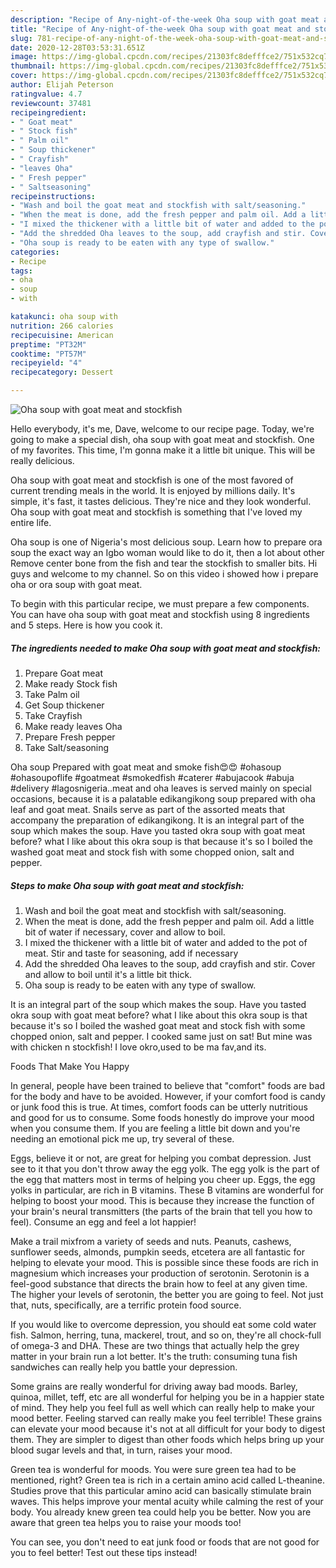 ```yaml
---
description: "Recipe of Any-night-of-the-week Oha soup with goat meat and stockfish"
title: "Recipe of Any-night-of-the-week Oha soup with goat meat and stockfish"
slug: 781-recipe-of-any-night-of-the-week-oha-soup-with-goat-meat-and-stockfish
date: 2020-12-28T03:53:31.651Z
image: https://img-global.cpcdn.com/recipes/21303fc8defffce2/751x532cq70/oha-soup-with-goat-meat-and-stockfish-recipe-main-photo.jpg
thumbnail: https://img-global.cpcdn.com/recipes/21303fc8defffce2/751x532cq70/oha-soup-with-goat-meat-and-stockfish-recipe-main-photo.jpg
cover: https://img-global.cpcdn.com/recipes/21303fc8defffce2/751x532cq70/oha-soup-with-goat-meat-and-stockfish-recipe-main-photo.jpg
author: Elijah Peterson
ratingvalue: 4.7
reviewcount: 37481
recipeingredient:
- " Goat meat"
- " Stock fish"
- " Palm oil"
- " Soup thickener"
- " Crayfish"
- "leaves Oha"
- " Fresh pepper"
- " Saltseasoning"
recipeinstructions:
- "Wash and boil the goat meat and stockfish with salt/seasoning."
- "When the meat is done, add the fresh pepper and palm oil. Add a little bit of water if necessary, cover and allow to boil."
- "I mixed the thickener with a little bit of water and added to the pot of meat. Stir and taste for seasoning, add if necessary"
- "Add the shredded Oha leaves to the soup, add crayfish and stir. Cover and allow to boil until it&#39;s a little bit thick."
- "Oha soup is ready to be eaten with any type of swallow."
categories:
- Recipe
tags:
- oha
- soup
- with

katakunci: oha soup with 
nutrition: 266 calories
recipecuisine: American
preptime: "PT32M"
cooktime: "PT57M"
recipeyield: "4"
recipecategory: Dessert

---
```



![Oha soup with goat meat and stockfish](https://img-global.cpcdn.com/recipes/21303fc8defffce2/751x532cq70/oha-soup-with-goat-meat-and-stockfish-recipe-main-photo.jpg)

Hello everybody, it's me, Dave, welcome to our recipe page. Today, we're going to make a special dish, oha soup with goat meat and stockfish. One of my favorites. This time, I'm gonna make it a little bit unique. This will be really delicious.

Oha soup with goat meat and stockfish is one of the most favored of current trending meals in the world. It is enjoyed by millions daily. It's simple, it's fast, it tastes delicious. They're nice and they look wonderful. Oha soup with goat meat and stockfish is something that I've loved my entire life.

Oha soup is one of Nigeria&#39;s most delicious soup. Learn how to prepare ora soup the exact way an Igbo woman would like to do it, then a lot about other Remove center bone from the fish and tear the stockfish to smaller bits. Hi guys and welcome to my channel. So on this video i showed how i prepare oha or ora soup with goat meat.


To begin with this particular recipe, we must prepare a few components. You can have oha soup with goat meat and stockfish using 8 ingredients and 5 steps. Here is how you cook it.

<!--inarticleads1-->

##### The ingredients needed to make Oha soup with goat meat and stockfish:

1. Prepare  Goat meat
1. Make ready  Stock fish
1. Take  Palm oil
1. Get  Soup thickener
1. Take  Crayfish
1. Make ready leaves Oha
1. Prepare  Fresh pepper
1. Take  Salt/seasoning


Oha soup Prepared with goat meat and smoke fish😍😍 #ohasoup #ohasoupoflife #goatmeat #smokedfish #caterer #abujacook #abuja #delivery #lagosnigeria..meat and oha leaves is served mainly on special occasions, because it is a palatable edikangikong soup prepared with oha leaf and goat meat. Snails serve as part of the assorted meats that accompany the preparation of edikangikong. It is an integral part of the soup which makes the soup. Have you tasted okra soup with goat meat before? what I like about this okra soup is that because it&#39;s so I boiled the washed goat meat and stock fish with some chopped onion, salt and pepper. 

<!--inarticleads2-->

##### Steps to make Oha soup with goat meat and stockfish:

1. Wash and boil the goat meat and stockfish with salt/seasoning.
1. When the meat is done, add the fresh pepper and palm oil. Add a little bit of water if necessary, cover and allow to boil.
1. I mixed the thickener with a little bit of water and added to the pot of meat. Stir and taste for seasoning, add if necessary
1. Add the shredded Oha leaves to the soup, add crayfish and stir. Cover and allow to boil until it&#39;s a little bit thick.
1. Oha soup is ready to be eaten with any type of swallow.


It is an integral part of the soup which makes the soup. Have you tasted okra soup with goat meat before? what I like about this okra soup is that because it&#39;s so I boiled the washed goat meat and stock fish with some chopped onion, salt and pepper. I cooked same just on sat! But mine was with chicken n stockfish! I love okro,used to be ma fav,and its. 

Foods That Make You Happy


In general, people have been trained to believe that "comfort" foods are bad for the body and have to be avoided. However, if your comfort food is candy or junk food this is true. At times, comfort foods can be utterly nutritious and good for us to consume. Some foods honestly do improve your mood when you consume them. If you are feeling a little bit down and you're needing an emotional pick me up, try several of these.

Eggs, believe it or not, are great for helping you combat depression. Just see to it that you don't throw away the egg yolk. The egg yolk is the part of the egg that matters most in terms of helping you cheer up. Eggs, the egg yolks in particular, are rich in B vitamins. These B vitamins are wonderful for helping to boost your mood. This is because they increase the function of your brain's neural transmitters (the parts of the brain that tell you how to feel). Consume an egg and feel a lot happier!

Make a trail mixfrom a variety of seeds and nuts. Peanuts, cashews, sunflower seeds, almonds, pumpkin seeds, etcetera are all fantastic for helping to elevate your mood. This is possible since these foods are rich in magnesium which increases your production of serotonin. Serotonin is a feel-good substance that directs the brain how to feel at any given time. The higher your levels of serotonin, the better you are going to feel. Not just that, nuts, specifically, are a terrific protein food source.

If you would like to overcome depression, you should eat some cold water fish. Salmon, herring, tuna, mackerel, trout, and so on, they're all chock-full of omega-3 and DHA. These are two things that actually help the grey matter in your brain run a lot better. It's the truth: consuming tuna fish sandwiches can really help you battle your depression. 

Some grains are really wonderful for driving away bad moods. Barley, quinoa, millet, teff, etc are all wonderful for helping you be in a happier state of mind. They help you feel full as well which can really help to make your mood better. Feeling starved can really make you feel terrible! These grains can elevate your mood because it's not at all difficult for your body to digest them. They are simpler to digest than other foods which helps bring up your blood sugar levels and that, in turn, raises your mood.

Green tea is wonderful for moods. You were sure green tea had to be mentioned, right? Green tea is rich in a certain amino acid called L-theanine. Studies prove that this particular amino acid can basically stimulate brain waves. This helps improve your mental acuity while calming the rest of your body. You already knew green tea could help you be better. Now you are aware that green tea helps you to raise your moods too!

You can see, you don't need to eat junk food or foods that are not good for you to feel better! Test out  these tips  instead!

